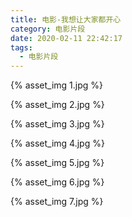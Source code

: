 ```yaml
---
title: 电影-我想让大家都开心
category: 电影片段
date: 2020-02-11 22:42:17
tags:
  - 电影片段
---
```


{% asset_img 1.jpg %}

{% asset_img 2.jpg %}

{% asset_img 3.jpg %}

{% asset_img 4.jpg %}

{% asset_img 5.jpg %}

{% asset_img 6.jpg %}

{% asset_img 7.jpg %}
